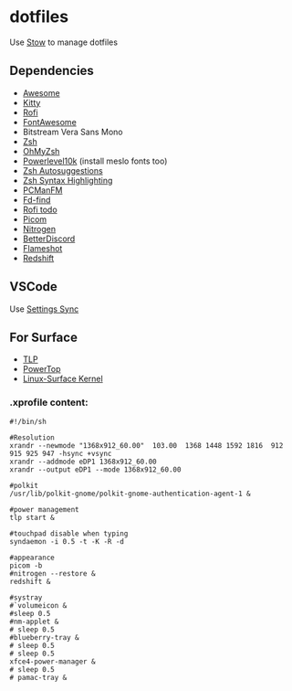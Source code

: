 # dotfiles

Use [Stow](https://www.gnu.org/software/stow/#navigation) to manage dotfiles


## Dependencies

* [Awesome](https://github.com/awesomeWM/awesome)
* [Kitty](https://github.com/kovidgoyal/kitty)
* [Rofi](https://github.com/davatorium/rofi)
* [FontAwesome](https://github.com/FortAwesome/Font-Awesome)
* Bitstream Vera Sans Mono
* [Zsh](https://www.zsh.org/)
* [OhMyZsh](https://github.com/ohmyzsh/ohmyzsh)
* [Powerlevel10k](https://github.com/romkatv/powerlevel10k) (install meslo fonts too)
* [Zsh Autosuggestions](https://github.com/zsh-users/zsh-autosuggestions)
* [Zsh Syntax Highlighting](https://github.com/zsh-users/zsh-syntax-highlighting)
* [PCManFM](https://github.com/lxde/pcmanfm)
* [Fd-find](https://github.com/sharkdp/fd)
* [Rofi todo](https://github.com/claudiodangelis/rofi-todo)
* [Picom](https://github.com/yshui/picom)
* [Nitrogen](https://github.com/l3ib/nitrogen)
* [BetterDiscord](https://betterdiscord.app/)
* [Flameshot](https://github.com/flameshot-org/flameshot)
* [Redshift](https://github.com/jonls/redshift)


## VSCode
 Use [Settings Sync](https://marketplace.visualstudio.com/items?itemName=Shan.code-settings-sync)


## For Surface

* [TLP](https://linrunner.de/tlp/)
* [PowerTop](https://github.com/fenrus75/powertop)
* [Linux-Surface Kernel](https://github.com/linux-surface/linux-surface)

### .xprofile content:
```
#!/bin/sh

#Resolution
xrandr --newmode "1368x912_60.00"  103.00  1368 1448 1592 1816  912 915 925 947 -hsync +vsync
xrandr --addmode eDP1 1368x912_60.00
xrandr --output eDP1 --mode 1368x912_60.00

#polkit
/usr/lib/polkit-gnome/polkit-gnome-authentication-agent-1 &

#power management
tlp start &

#touchpad disable when typing
syndaemon -i 0.5 -t -K -R -d

#appearance
picom -b
#nitrogen --restore &
redshift &

#systray
#`volumeicon &
#sleep 0.5
#nm-applet &
# sleep 0.5
#blueberry-tray &
# sleep 0.5
# sleep 0.5
xfce4-power-manager &
# sleep 0.5
# pamac-tray &
```


